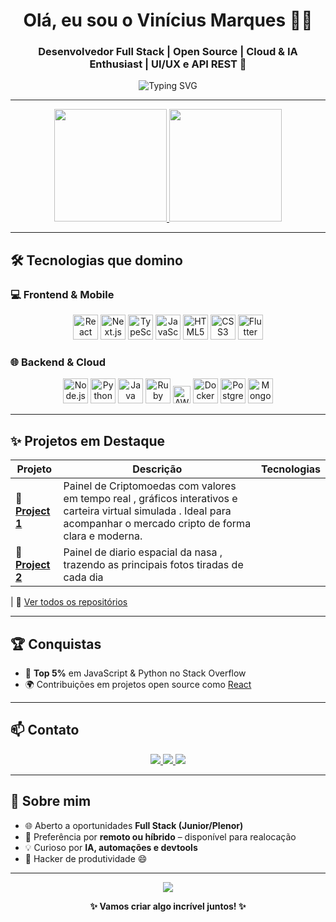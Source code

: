 <h1 align="center">Olá, eu sou o Vinícius Marques 👨‍💻</h1>
<h3 align="center">Desenvolvedor Full Stack | Open Source | Cloud & IA Enthusiast | UI/UX e API REST 🚀</h3>

<p align="center">
  <img src="https://readme-typing-svg.herokuapp.com?font=Fira+Code&size=20&duration=3000&pause=1000&color=F70000&center=true&vCenter=true&width=435&lines=Codando+ideias+em+realidade...;Apaixonado+por+tecnologia+e+desafios;Sempre+aprendendo+e+construindo+%F0%9F%9A%80" alt="Typing SVG" />
</p>

---

<div align="center">
  <a href="https://github.com/Viniciusmqs">
    <img height="180em" src="https://github-readme-stats.vercel.app/api?username=Viniciusmqs&show_icons=true&theme=radical&include_all_commits=true&count_private=true&hide_border=true&bg_color=0D1117"/>
    <img height="180em" src="https://github-readme-stats.vercel.app/api/top-langs/?username=Viniciusmqs&layout=compact&theme=radical&hide_border=true&bg_color=0D1117&langs_count=6"/>
  </a>
</div>

---

## 🛠️ Tecnologias que domino

### 💻 Frontend & Mobile
<p align="center">
  <img src="https://cdn.jsdelivr.net/gh/devicons/devicon/icons/react/react-original.svg" height="40" alt="React" />
  <img src="https://cdn.jsdelivr.net/gh/devicons/devicon/icons/nextjs/nextjs-original.svg" height="40" alt="Next.js" />
  <img src="https://cdn.jsdelivr.net/gh/devicons/devicon/icons/typescript/typescript-original.svg" height="40" alt="TypeScript" />
  <img src="https://cdn.jsdelivr.net/gh/devicons/devicon/icons/javascript/javascript-original.svg" height="40" alt="JavaScript" />
  <img src="https://cdn.jsdelivr.net/gh/devicons/devicon/icons/html5/html5-original.svg" height="40" alt="HTML5" />
  <img src="https://cdn.jsdelivr.net/gh/devicons/devicon/icons/css3/css3-original.svg" height="40" alt="CSS3" />
  <img src="https://cdn.jsdelivr.net/gh/devicons/devicon/icons/flutter/flutter-original.svg" height="40" alt="Flutter" />
</p>

### 🌐 Backend & Cloud
<p align="center">
  <img src="https://cdn.jsdelivr.net/gh/devicons/devicon/icons/nodejs/nodejs-original.svg" height="40" alt="Node.js" />
  <img src="https://cdn.jsdelivr.net/gh/devicons/devicon/icons/python/python-original.svg" height="40" alt="Python" />
  <img src="https://cdn.jsdelivr.net/gh/devicons/devicon/icons/java/java-original.svg" height="40" alt="Java" />
  <img src="https://cdn.jsdelivr.net/gh/devicons/devicon/icons/ruby/ruby-original.svg" height="40" alt="Ruby" />
  <img src="https://img.shields.io/badge/AWS-232F3E?style=flat&logo=amazon-aws&logoColor=white" height="28" alt="AWS" />
  <img src="https://cdn.jsdelivr.net/gh/devicons/devicon/icons/docker/docker-original.svg" height="40" alt="Docker" />
  <img src="https://cdn.jsdelivr.net/gh/devicons/devicon/icons/postgresql/postgresql-original.svg" height="40" alt="PostgreSQL" />
  <img src="https://cdn.jsdelivr.net/gh/devicons/devicon/icons/mongodb/mongodb-original.svg" height="40" alt="MongoDB" />
</p>

---

## ✨ Projetos em Destaque

| Projeto | Descrição | Tecnologias |
|--------|-----------|-------------|
| 🔗 [**Project 1**]((https://github.com/Viniciusmqs/crypto-dashboard)) | Painel de Criptomoedas com valores em tempo real , gráficos interativos e carteira virtual simulada . Ideal para acompanhar o mercado cripto de forma clara e moderna.
| 🤖 [**Project 2**]([https://github.com/Viniciusmqs/blinkscore](https://github.com/Viniciusmqs/diario-espacial-nasa)) | Painel de diario espacial da nasa , trazendo as principais fotos tiradas de cada dia
|
📂 [Ver todos os repositórios](https://github.com/Viniciusmqs?tab=repositories)

---

## 🏆 Conquistas

- 🧠 **Top 5%** em JavaScript & Python no Stack Overflow  
- 🌍 Contribuições em projetos open source como [React](https://github.com/facebook/react)  

---

## 📫 Contato

<p align="center">
  <a href="mailto:viniciusmqs@gmail.com">
    <img src="https://img.shields.io/badge/Gmail-D14836?style=for-the-badge&logo=gmail&logoColor=white">
  </a>
  <a href="https://www.linkedin.com/in/viníciusmqs/" target="_blank">
    <img src="https://img.shields.io/badge/LinkedIn-0077B5?style=for-the-badge&logo=linkedin&logoColor=white">
  </a>
  <a href="https://github.com/Viniciusmqs" target="_blank">
    <img src="https://img.shields.io/badge/GitHub-181717?style=for-the-badge&logo=github&logoColor=white">
  </a>
</p>

---

## 🚀 Sobre mim

- 🌐 Aberto a oportunidades **Full Stack (Junior/Plenor)**  
- 🏡 Preferência por **remoto ou híbrido** – disponível para realocação  
- 💡 Curioso por **IA, automações e devtools**  
- 🧰 Hacker de produtividade  😄  

---

<p align="center">
  <img src="https://komarev.com/ghpvc/?username=Viniciusmqs&color=blue&style=flat-square&label=visitas+no+perfil"/>
</p>

<p align="center"><strong>✨ Vamos criar algo incrível juntos! ✨</strong></p>
